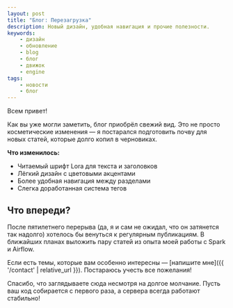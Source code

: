 ```yaml
---
layout: post
title: "Блог: Перезагрузка"
description: Новый дизайн, удобная навигация и прочие полезности.
keywords:
    - дизайн
    - обновление
    - blog
    - блог
    - движок
    - engine
tags:
    - новости
    - блог
---
```

Всем привет!

Как вы уже могли заметить, блог приобрёл свежий вид.
Это не просто косметические изменения — я постарался подготовить почву для новых статей, которые долго копил в черновиках.

<div class="quote-highlight">
    <p><strong>Что изменилось:</strong></p>
    <ul>
        <li>Читаемый шрифт Lora для текста и заголовков</li>
        <li>Лёгкий дизайн с цветовыми акцентами</li>
        <li>Более удобная навигация между разделами</li>
        <li>Слегка доработанная система тегов</li>
    </ul>
</div>

## Что впереди?
После пятилетнего перерыва (да, я и сам не ожидал, что он затянется так надолго) хотелось бы венуться к регулярным публикациям.
В ближайших планах выложить пару статей из опыта моей работы с Spark и Airflow.

Если есть темы, которые вам особенно интересны — [напишите мне]({{ '/contact' | relative_url }}). Постараюсь учесть все пожелания!

Спасибо, что заглядываете сюда несмотря на долгое молчание.
Пусть ваш код собирается с первого раза, а сервера всегда работают стабильно!
